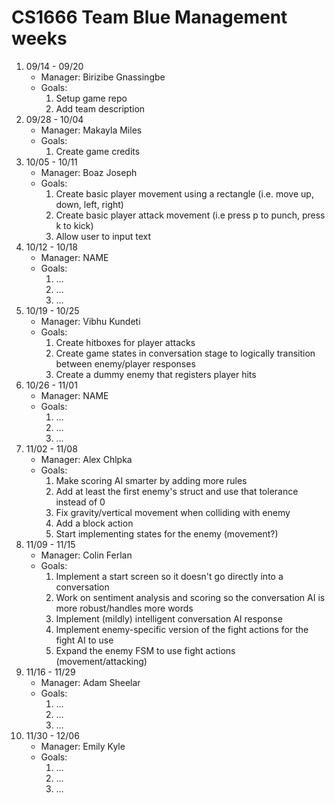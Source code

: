 # CS1666 Team Blue Management weeks

1. 09/14 - 09/20
	* Manager: Birizibe Gnassingbe
	* Goals:
		1. Setup game repo
		2. Add team description
2. 09/28 - 10/04
	* Manager: Makayla Miles
	* Goals:
		1. Create game credits
2. 10/05 - 10/11
	* Manager: Boaz Joseph
	* Goals:
		1. Create basic player movement using a rectangle (i.e. move up, down, left, right)
		2. Create basic player attack movement (i.e press p to punch, press k to kick)
		3. Allow user to input text 
2. 10/12 - 10/18
	* Manager: NAME
	* Goals:
		1. ...
		1. ...
		1. ...
2. 10/19 - 10/25
	* Manager: Vibhu Kundeti
	* Goals:
		1. Create hitboxes for player attacks
		2. Create game states in conversation stage to logically transition between enemy/player responses
		3. Create a dummy enemy that registers player hits
2. 10/26 - 11/01
	* Manager: NAME
	* Goals:
		1. ...
		1. ...
		1. ...
2. 11/02 - 11/08
	* Manager: Alex Chlpka
	* Goals:
		1. Make scoring AI smarter by adding more rules
		2. Add at least the first enemy's struct and use that tolerance instead of 0
		3. Fix gravity/vertical movement when colliding with enemy
		4. Add a block action
		5. Start implementing states for the enemy (movement?)
2. 11/09 - 11/15
	* Manager: Colin Ferlan
	* Goals:
		1. Implement a start screen so it doesn't go directly into a conversation
		2. Work on sentiment analysis and scoring so the conversation AI is more robust/handles more words
		3. Implement (mildly) intelligent conversation AI response
		4. Implement enemy-specific version of the fight actions for the fight AI to use
		5. Expand the enemy FSM to use fight actions (movement/attacking)
2. 11/16 - 11/29
	* Manager: Adam Sheelar
	* Goals:
		1. ...
		1. ...
		1. ...
2. 11/30 - 12/06
	* Manager: Emily Kyle
	* Goals:
		1. ...
		1. ...
		1. ...		
